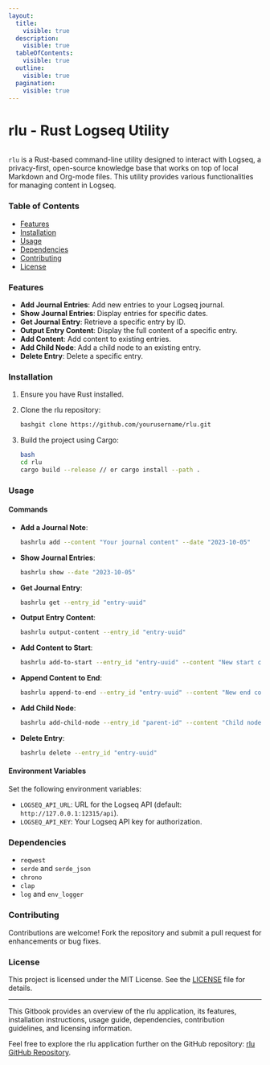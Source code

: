 ```yaml
---
layout:
  title:
    visible: true
  description:
    visible: true
  tableOfContents:
    visible: true
  outline:
    visible: true
  pagination:
    visible: true
---
```


# rlu - Rust Logseq Utility

<figure><img src=".gitbook/assets/DALL·E 2024-05-22 11.22.25 - Create a banner image for a GitBook titled &#x27;RLU_ Rust Logseq Utility&#x27;. The design should be modern and clean, featuring the Rust programming language .webp" alt=""><figcaption></figcaption></figure>

`rlu` is a Rust-based command-line utility designed to interact with Logseq, a privacy-first, open-source knowledge base that works on top of local Markdown and Org-mode files. This utility provides various functionalities for managing content in Logseq.

### Table of Contents

* [Features](https://flowise.fluentcli.com/agentcanvas/d170e885-f0d6-42f1-b27f-8fe6c579ac64#features)
* [Installation](https://flowise.fluentcli.com/agentcanvas/d170e885-f0d6-42f1-b27f-8fe6c579ac64#installation)
* [Usage](https://flowise.fluentcli.com/agentcanvas/d170e885-f0d6-42f1-b27f-8fe6c579ac64#usage)
* [Dependencies](https://flowise.fluentcli.com/agentcanvas/d170e885-f0d6-42f1-b27f-8fe6c579ac64#dependencies)
* [Contributing](https://flowise.fluentcli.com/agentcanvas/d170e885-f0d6-42f1-b27f-8fe6c579ac64#contributing)
* [License](https://flowise.fluentcli.com/agentcanvas/d170e885-f0d6-42f1-b27f-8fe6c579ac64#license)

### Features

* **Add Journal Entries**: Add new entries to your Logseq journal.
* **Show Journal Entries**: Display entries for specific dates.
* **Get Journal Entry**: Retrieve a specific entry by ID.
* **Output Entry Content**: Display the full content of a specific entry.
* **Add Content**: Add content to existing entries.
* **Add Child Node**: Add a child node to an existing entry.
* **Delete Entry**: Delete a specific entry.

### Installation

1. Ensure you have Rust installed.
2.  Clone the rlu repository:

    ```bash
    bashgit clone https://github.com/yourusername/rlu.git
    ```
3.  Build the project using Cargo:

    ```bash
    bash
    cd rlu 
    cargo build --release // or cargo install --path .
    ```

### Usage

#### Commands

*   **Add a Journal Note**:

    ```bash
    bashrlu add --content "Your journal content" --date "2023-10-05"
    ```
*   **Show Journal Entries**:

    ```bash
    bashrlu show --date "2023-10-05"
    ```
*   **Get Journal Entry**:

    ```bash
    bashrlu get --entry_id "entry-uuid"
    ```
*   **Output Entry Content**:

    ```bash
    bashrlu output-content --entry_id "entry-uuid"
    ```
*   **Add Content to Start**:

    ```bash
    bashrlu add-to-start --entry_id "entry-uuid" --content "New start content"
    ```
*   **Append Content to End**:

    ```bash
    bashrlu append-to-end --entry_id "entry-uuid" --content "New end content"
    ```
*   **Add Child Node**:

    ```bash
    bashrlu add-child-node --entry_id "parent-id" --content "Child node content"
    ```
*   **Delete Entry**:

    ```bash
    bashrlu delete --entry_id "entry-uuid"
    ```

#### Environment Variables

Set the following environment variables:

* `LOGSEQ_API_URL`: URL for the Logseq API (default: `http://127.0.0.1:12315/api`).
* `LOGSEQ_API_KEY`: Your Logseq API key for authorization.

### Dependencies

* `reqwest`
* `serde` and `serde_json`
* `chrono`
* `clap`
* `log` and `env_logger`

### Contributing

Contributions are welcome! Fork the repository and submit a pull request for enhancements or bug fixes.

### License

This project is licensed under the MIT License. See the [LICENSE](https://flowise.fluentcli.com/agentcanvas/LICENSE) file for details.

***

This Gitbook provides an overview of the rlu application, its features, installation instructions, usage guide, dependencies, contribution guidelines, and licensing information.

Feel free to explore the rlu application further on the GitHub repository: [rlu GitHub Repository](https://github.com/njfio/rlu).
